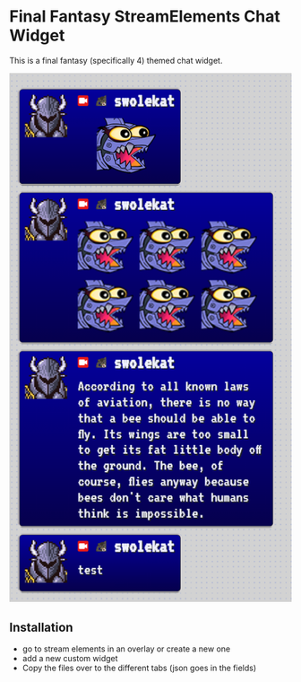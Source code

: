 # Final Fantasy StreamElements Chat Widget
This is a final fantasy (specifically 4) themed chat widget.

![](example.png)

## Installation
* go to stream elements in an overlay or create a new one
* add a new custom widget
* Copy the files over to the different tabs (json goes in the fields)